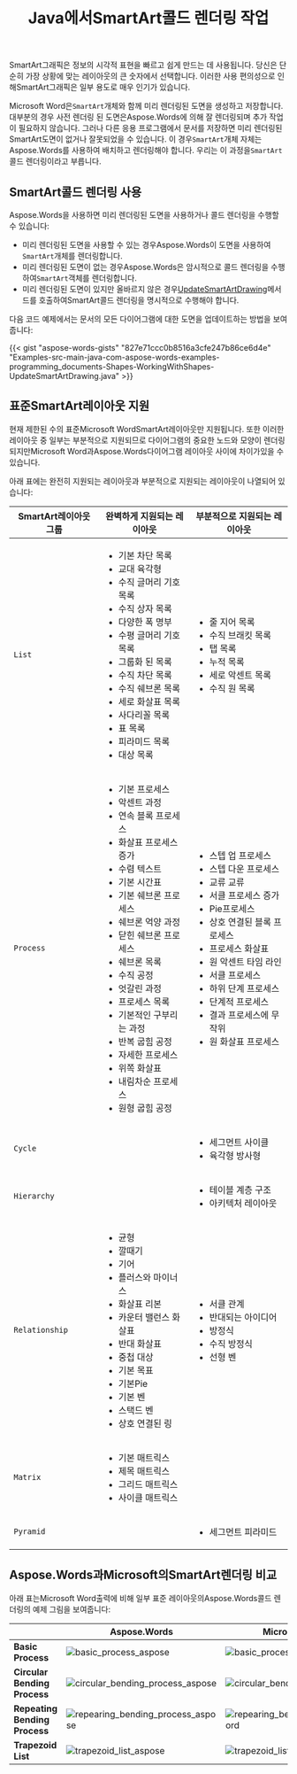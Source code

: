 ﻿---
title: Java에서SmartArt콜드 렌더링 작업
second_title: Aspose.WordsJava
articleTitle: SmartArt콜드 렌더링 작업
linktitle: SmartArt콜드 렌더링 작업
type: docs
description: "Aspose.Words에 대한Java는SmartArt콜드 렌더링을 수행합니다.이는 미리 렌더링된SmartArt도면이 없거나 잘못된 경우SmartArt객체를 배치하고 렌더링한다는 것을 의미합니다."
weight: 330
url: /ko/java/working-with-smartart-cold-rendering/
timestamp: 2024-01-27-14-07-04
---

SmartArt그래픽은 정보의 시각적 표현을 빠르고 쉽게 만드는 데 사용됩니다. 당신은 단순히 가장 상황에 맞는 레이아웃의 큰 숫자에서 선택합니다. 이러한 사용 편의성으로 인해SmartArt그래픽은 일부 용도로 매우 인기가 있습니다.

Microsoft Word은`SmartArt`개체와 함께 미리 렌더링된 도면을 생성하고 저장합니다. 대부분의 경우 사전 렌더링 된 도면은Aspose.Words에 의해 잘 렌더링되며 추가 작업이 필요하지 않습니다. 그러나 다른 응용 프로그램에서 문서를 저장하면 미리 렌더링된SmartArt도면이 없거나 잘못되었을 수 있습니다. 이 경우`SmartArt`개체 자체는Aspose.Words를 사용하여 배치하고 렌더링해야 합니다. 우리는 이 과정을`SmartArt`콜드 렌더링이라고 부릅니다.

## SmartArt콜드 렌더링 사용

Aspose.Words을 사용하면 미리 렌더링된 도면을 사용하거나 콜드 렌더링을 수행할 수 있습니다:

* 미리 렌더링된 도면을 사용할 수 있는 경우Aspose.Words이 도면을 사용하여`SmartArt`개체를 렌더링합니다.
* 미리 렌더링된 도면이 없는 경우Aspose.Words은 암시적으로 콜드 렌더링을 수행하여`SmartArt`객체를 렌더링합니다.
* 미리 렌더링된 도면이 있지만 올바르지 않은 경우[UpdateSmartArtDrawing](https://reference.aspose.com/words/java/com.aspose.words/shape/#updateSmartArtDrawing)메서드를 호출하여SmartArt콜드 렌더링을 명시적으로 수행해야 합니다.

다음 코드 예제에서는 문서의 모든 다이어그램에 대한 도면을 업데이트하는 방법을 보여 줍니다:

{{< gist "aspose-words-gists" "827e71ccc0b8516a3cfe247b86ce6d4e" "Examples-src-main-java-com-aspose-words-examples-programming_documents-Shapes-WorkingWithShapes-UpdateSmartArtDrawing.java" >}}

## 표준SmartArt레이아웃 지원

현재 제한된 수의 표준Microsoft WordSmartArt레이아웃만 지원됩니다. 또한 이러한 레이아웃 중 일부는 부분적으로 지원되므로 다이어그램의 중요한 노드와 모양이 렌더링되지만Microsoft Word과Aspose.Words다이어그램 레이아웃 사이에 차이가있을 수 있습니다.

아래 표에는 완전히 지원되는 레이아웃과 부분적으로 지원되는 레이아웃이 나열되어 있습니다:

| SmartArt레이아웃 그룹 | 완벽하게 지원되는 레이아웃 | 부분적으로 지원되는 레이아웃 |
| ---------------------- | ------------------------------------------------------------ | ------------------------------------------------------------ |
| `List` | <ul><li>기본 차단 목록</li><li>교대 육각형</li><li>수직 글머리 기호 목록</li><li>수직 상자 목록</li><li>다양한 폭 명부</li><li>수평 글머리 기호 목록</li><li>그룹화 된 목록</li><li>수직 차단 목록</li><li>수직 쉐브론 목록</li><li>세로 화살표 목록</li><li>사다리꼴 목록</li><li>표 목록</li><li>피라미드 목록</li><li>대상 목록</li></ul> | <ul><li>줄 지어 목록</li><li>수직 브래킷 목록</li><li>탭 목록</li><li>누적 목록</li><li>세로 악센트 목록</li><li>수직 원 목록</li></ul> |
| `Process` | <ul><li>기본 프로세스</li><li>악센트 과정</li><li>연속 블록 프로세스</li><li>화살표 프로세스 증가</li><li>수렴 텍스트</li><li>기본 시간표</li><li>기본 쉐브론 프로세스</li><li>쉐브론 억양 과정</li><li>닫힌 쉐브론 프로세스</li><li>쉐브론 목록</li><li>수직 공정</li><li>엇갈린 과정</li><li>프로세스 목록</li><li>기본적인 구부리는 과정</li><li>반복 굽힘 공정</li><li>자세한 프로세스</li><li>위쪽 화살표</li><li>내림차순 프로세스</li><li>원형 굽힘 공정</li></ul> | <ul><li>스텝 업 프로세스</li><li>스텝 다운 프로세스</li><li>교류 교류</li><li>서클 프로세스 증가</li><li>Pie프로세스</li><li>상호 연결된 블록 프로세스</li><li>프로세스 화살표</li><li>원 악센트 타임 라인</li><li>서클 프로세스</li><li>하위 단계 프로세스</li><li>단계적 프로세스</li><li>결과 프로세스에 무작위</li><li>원 화살표 프로세스</li></ul> |
| `Cycle` |  | <ul><li>세그먼트 사이클</li><li>육각형 방사형</li></ul> |
| `Hierarchy` |  | <ul><li>테이블 계층 구조</li><li>아키텍처 레이아웃</li></ul> |
| `Relationship` | <ul><li>균형</li><li>깔때기</li><li>기어</li><li>플러스와 마이너스</li><li>화살표 리본</li><li>카운터 밸런스 화살표</li><li>반대 화살표</li><li>중첩 대상</li><li>기본 목표</li><li>기본Pie</li><li>기본 벤</li><li>스택드 벤</li><li>상호 연결된 링</li></ul> | <ul><li>서클 관계</li><li>반대되는 아이디어</li><li>방정식</li><li>수직 방정식</li><li>선형 벤</li></ul> |
| `Matrix` | <ul><li>기본 매트릭스</li><li>제목 매트릭스</li><li>그리드 매트릭스</li><li>사이클 매트릭스</li></ul> |  |
| `Pyramid` |  | <ul><li>세그먼트 피라미드</li></ul> |

## Aspose.Words과Microsoft의SmartArt렌더링 비교

아래 표는Microsoft Word출력에 비해 일부 표준 레이아웃의Aspose.Words콜드 렌더링의 예제 그림을 보여줍니다:

|  | **Aspose.Words** | **Microsoft Word** |
| ----------------------------- | ------------------------------------------------------------ | ------------------------------------------------------------ |
| **Basic Process** | <img src="/words/java/working-with-smartart-cold-rendering/basic-process-aspose.png" alt="basic_process_aspose"/> | <img src="/words/java/working-with-smartart-cold-rendering/basic-process-word.png" alt="basic_process_word"/> |
| **Circular Bending Process** | <img src="/words/java/working-with-smartart-cold-rendering/circular-bending-process-aspose.png" alt="circular_bending_process_aspose"/> | <img src="/words/java/working-with-smartart-cold-rendering/circular-bending-process-word.png" alt="circular_bending_process_word"/> |
| **Repeating Bending Process** | <img src="/words/java/working-with-smartart-cold-rendering/repearing-bending-process-aspose.png" alt="repearing_bending_process_aspose"/> | <img src="/words/java/working-with-smartart-cold-rendering/repearing-bending-process-word.png" alt="repearing_bending_process_word"/> |
| **Trapezoid List** | <img src="/words/java/working-with-smartart-cold-rendering/trapezoid-list-aspose.png" alt="trapezoid_list_aspose"/> | <img src="/words/java/working-with-smartart-cold-rendering/trapezoid-list-word.png" alt="trapezoid_list_word"/> |
